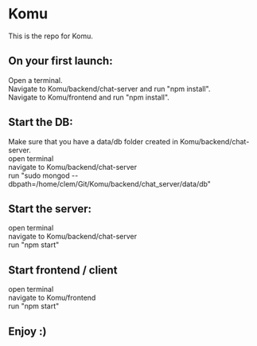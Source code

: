 # Komu

This is the repo for Komu.

## On your first launch:

Open a terminal.<br />
Navigate to Komu/backend/chat-server and run "npm install".<br />
Navigate to Komu/frontend and run "npm install".<br />

## Start the DB:

Make sure that you have a data/db folder created in Komu/backend/chat-server.<br />
open terminal<br />
navigate to Komu/backend/chat-server<br />
run "sudo mongod --dbpath=/home/clem/Git/Komu/backend/chat_server/data/db"<br />

## Start the server:

open terminal<br />
navigate to Komu/backend/chat-server<br />
run "npm start"<br />

## Start frontend / client

open terminal<br />
navigate to Komu/frontend<br />
run "npm start"<br />

## Enjoy :)
